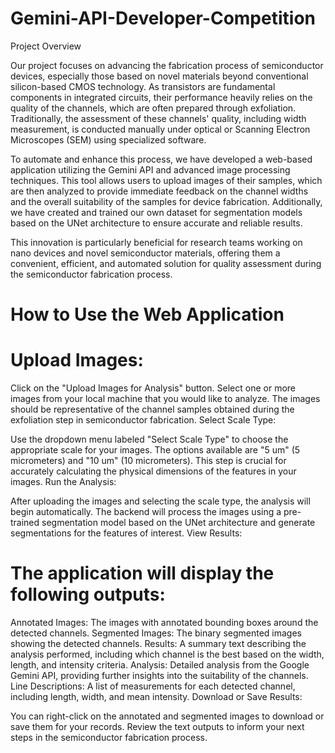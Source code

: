 # Gemini-API-Developer-Competition

Project Overview

Our project focuses on advancing the fabrication process of semiconductor devices, especially those based on novel materials beyond conventional silicon-based CMOS technology. As transistors are fundamental components in integrated circuits, their performance heavily relies on the quality of the channels, which are often prepared through exfoliation. Traditionally, the assessment of these channels' quality, including width measurement, is conducted manually under optical or Scanning Electron Microscopes (SEM) using specialized software.

To automate and enhance this process, we have developed a web-based application utilizing the Gemini API and advanced image processing techniques. This tool allows users to upload images of their samples, which are then analyzed to provide immediate feedback on the channel widths and the overall suitability of the samples for device fabrication. Additionally, we have created and trained our own dataset for segmentation models based on the UNet architecture to ensure accurate and reliable results.

This innovation is particularly beneficial for research teams working on nano devices and novel semiconductor materials, offering them a convenient, efficient, and automated solution for quality assessment during the semiconductor fabrication process.


# How to Use the Web Application

# Upload Images:

Click on the "Upload Images for Analysis" button.
Select one or more images from your local machine that you would like to analyze. The images should be representative of the channel samples obtained during the exfoliation step in semiconductor fabrication.
Select Scale Type:

Use the dropdown menu labeled "Select Scale Type" to choose the appropriate scale for your images. The options available are "5 um" (5 micrometers) and "10 um" (10 micrometers).
This step is crucial for accurately calculating the physical dimensions of the features in your images.
Run the Analysis:

After uploading the images and selecting the scale type, the analysis will begin automatically.
The backend will process the images using a pre-trained segmentation model based on the UNet architecture and generate segmentations for the features of interest.
View Results:

# The application will display the following outputs:
Annotated Images: The images with annotated bounding boxes around the detected channels.
Segmented Images: The binary segmented images showing the detected channels.
Results: A summary text describing the analysis performed, including which channel is the best based on the width, length, and intensity criteria.
Analysis: Detailed analysis from the Google Gemini API, providing further insights into the suitability of the channels.
Line Descriptions: A list of measurements for each detected channel, including length, width, and mean intensity.
Download or Save Results:

You can right-click on the annotated and segmented images to download or save them for your records.
Review the text outputs to inform your next steps in the semiconductor fabrication process.
